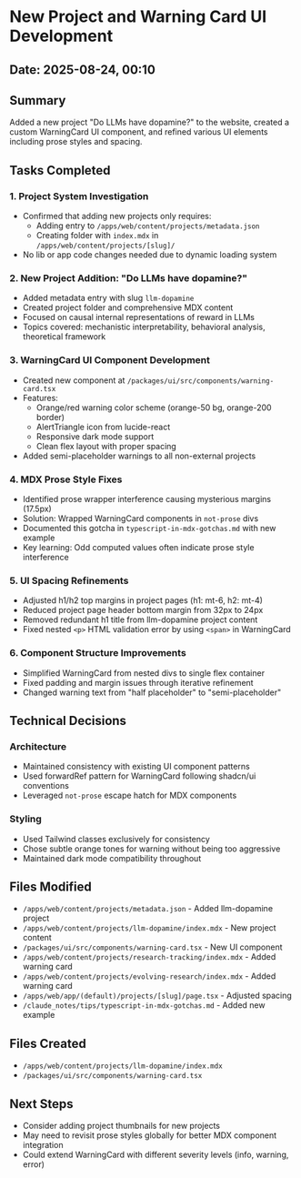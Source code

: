 # New Project and Warning Card UI Development

## Date: 2025-08-24, 00:10

## Summary
Added a new project "Do LLMs have dopamine?" to the website, created a custom WarningCard UI component, and refined various UI elements including prose styles and spacing.

## Tasks Completed

### 1. Project System Investigation
- Confirmed that adding new projects only requires:
  - Adding entry to `/apps/web/content/projects/metadata.json`
  - Creating folder with `index.mdx` in `/apps/web/content/projects/[slug]/`
- No lib or app code changes needed due to dynamic loading system

### 2. New Project Addition: "Do LLMs have dopamine?"
- Added metadata entry with slug `llm-dopamine`
- Created project folder and comprehensive MDX content
- Focused on causal internal representations of reward in LLMs
- Topics covered: mechanistic interpretability, behavioral analysis, theoretical framework

### 3. WarningCard UI Component Development
- Created new component at `/packages/ui/src/components/warning-card.tsx`
- Features:
  - Orange/red warning color scheme (orange-50 bg, orange-200 border)
  - AlertTriangle icon from lucide-react
  - Responsive dark mode support
  - Clean flex layout with proper spacing
- Added semi-placeholder warnings to all non-external projects

### 4. MDX Prose Style Fixes
- Identified prose wrapper interference causing mysterious margins (17.5px)
- Solution: Wrapped WarningCard components in `not-prose` divs
- Documented this gotcha in `typescript-in-mdx-gotchas.md` with new example
- Key learning: Odd computed values often indicate prose style interference

### 5. UI Spacing Refinements
- Adjusted h1/h2 top margins in project pages (h1: mt-6, h2: mt-4)
- Reduced project page header bottom margin from 32px to 24px
- Removed redundant h1 title from llm-dopamine project content
- Fixed nested `<p>` HTML validation error by using `<span>` in WarningCard

### 6. Component Structure Improvements
- Simplified WarningCard from nested divs to single flex container
- Fixed padding and margin issues through iterative refinement
- Changed warning text from "half placeholder" to "semi-placeholder"

## Technical Decisions

### Architecture
- Maintained consistency with existing UI component patterns
- Used forwardRef pattern for WarningCard following shadcn/ui conventions
- Leveraged `not-prose` escape hatch for MDX components

### Styling
- Used Tailwind classes exclusively for consistency
- Chose subtle orange tones for warning without being too aggressive
- Maintained dark mode compatibility throughout

## Files Modified
- `/apps/web/content/projects/metadata.json` - Added llm-dopamine project
- `/apps/web/content/projects/llm-dopamine/index.mdx` - New project content
- `/packages/ui/src/components/warning-card.tsx` - New UI component
- `/apps/web/content/projects/research-tracking/index.mdx` - Added warning card
- `/apps/web/content/projects/evolving-research/index.mdx` - Added warning card
- `/apps/web/app/(default)/projects/[slug]/page.tsx` - Adjusted spacing
- `/claude_notes/tips/typescript-in-mdx-gotchas.md` - Added new example

## Files Created
- `/apps/web/content/projects/llm-dopamine/index.mdx`
- `/packages/ui/src/components/warning-card.tsx`

## Next Steps
- Consider adding project thumbnails for new projects
- May need to revisit prose styles globally for better MDX component integration
- Could extend WarningCard with different severity levels (info, warning, error)